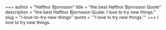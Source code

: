 +++
author = "Hafthor Bjornsson"
title = "the best Hafthor Bjornsson Quote"
description = "the best Hafthor Bjornsson Quote: I love to try new things."
slug = "i-love-to-try-new-things"
quote = '''I love to try new things.'''
+++
I love to try new things.

